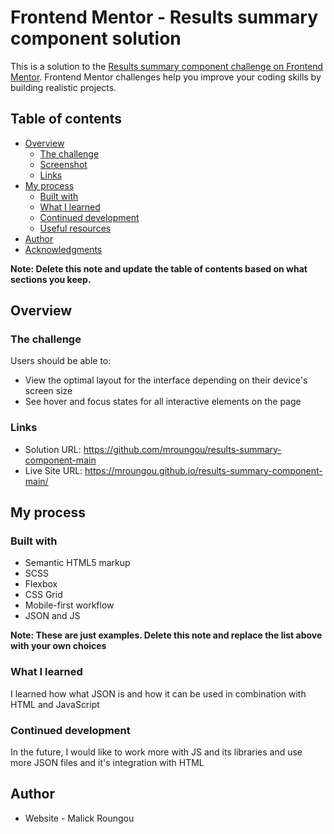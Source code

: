 # Frontend Mentor - Results summary component solution

This is a solution to the [Results summary component challenge on Frontend Mentor](https://www.frontendmentor.io/challenges/results-summary-component-CE_K6s0maV). Frontend Mentor challenges help you improve your coding skills by building realistic projects. 

## Table of contents

- [Overview](#overview)
  - [The challenge](#the-challenge)
  - [Screenshot](#screenshot)
  - [Links](#links)
- [My process](#my-process)
  - [Built with](#built-with)
  - [What I learned](#what-i-learned)
  - [Continued development](#continued-development)
  - [Useful resources](#useful-resources)
- [Author](#author)
- [Acknowledgments](#acknowledgments)

**Note: Delete this note and update the table of contents based on what sections you keep.**

## Overview

### The challenge

Users should be able to:

- View the optimal layout for the interface depending on their device's screen size
- See hover and focus states for all interactive elements on the page



### Links

- Solution URL: https://github.com/mroungou/results-summary-component-main
- Live Site URL: https://mroungou.github.io/results-summary-component-main/

## My process

### Built with

- Semantic HTML5 markup
- SCSS
- Flexbox
- CSS Grid
- Mobile-first workflow
- JSON and JS

**Note: These are just examples. Delete this note and replace the list above with your own choices**

### What I learned

I learned how what JSON is and how it can be used in combination with HTML and JavaScript


### Continued development

In the future, I would like to work more with JS and its libraries and use more JSON files and it's integration with HTML






## Author

- Website - Malick Roungou

